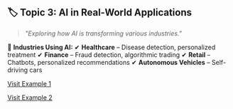 ## 🏷️ Topic 3: **AI in Real-World Applications**

> *"Exploring how AI is transforming various industries."*

🚀 **Industries Using AI:**
✔ **Healthcare** – Disease detection, personalized treatment
✔ **Finance** – Fraud detection, algorithmic trading
✔ **Retail** – Chatbots, personalized recommendations
✔ **Autonomous Vehicles** – Self-driving cars


<a href="${INTERNAL_TOPIC_LINK_1}">Visit Example 1</a>

<a href="${INTERNAL_TOPIC_LINK_2}">Visit Example 2</a>

